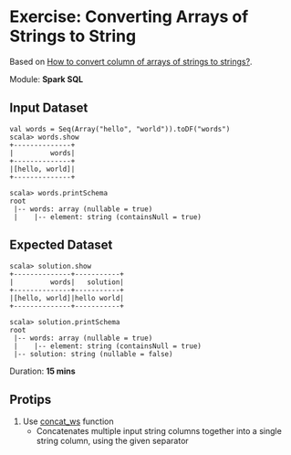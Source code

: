 # Exercise: Converting Arrays of Strings to String

Based on [How to convert column of arrays of strings to strings?](https://stackoverflow.com/q/38924762/1305344).

Module: **Spark SQL**

## Input Dataset

```text
val words = Seq(Array("hello", "world")).toDF("words")
scala> words.show
+--------------+
|         words|
+--------------+
|[hello, world]|
+--------------+

scala> words.printSchema
root
 |-- words: array (nullable = true)
 |    |-- element: string (containsNull = true)
```

## Expected Dataset

```text
scala> solution.show
+--------------+-----------+
|         words|   solution|
+--------------+-----------+
|[hello, world]|hello world|
+--------------+-----------+

scala> solution.printSchema
root
 |-- words: array (nullable = true)
 |    |-- element: string (containsNull = true)
 |-- solution: string (nullable = false)
```

Duration: **15 mins**

## Protips

1. Use [concat_ws](http://spark.apache.org/docs/latest/api/scala/index.html#org.apache.spark.sql.functions$) function
    * Concatenates multiple input string columns together into a single string column, using the given separator

<!--
## Solution

val solution = words.withColumn("solution", concat_ws(" ", $"words"))
-->
